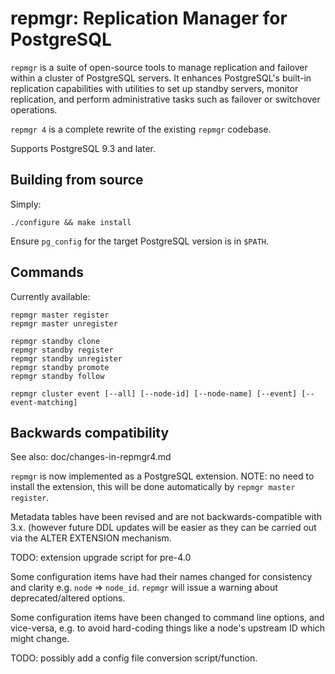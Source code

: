 repmgr: Replication Manager for PostgreSQL
==========================================

`repmgr` is a suite of open-source tools to manage replication and failover
within a cluster of PostgreSQL servers. It enhances PostgreSQL's built-in
replication capabilities with utilities to set up standby servers, monitor
replication, and perform administrative tasks such as failover or switchover
operations.

`repmgr 4` is a complete rewrite of the existing `repmgr` codebase.

Supports PostgreSQL 9.3 and later.

Building from source
--------------------

Simply:

    ./configure && make install

Ensure `pg_config` for the target PostgreSQL version is in `$PATH`.


Commands
--------

Currently available:

    repmgr master register
    repmgr master unregister

    repmgr standby clone
    repmgr standby register
    repmgr standby unregister
    repmgr standby promote
    repmgr standby follow

    repmgr cluster event [--all] [--node-id] [--node-name] [--event] [--event-matching]


Backwards compatibility
-----------------------

See also: doc/changes-in-repmgr4.md

`repmgr` is now implemented as a PostgreSQL extension. NOTE: no need to
install the extension, this will be done automatically by `repmgr master register`.

Metadata tables have been revised and are not backwards-compatible
with 3.x. (however future DDL updates will be easier as they can be
carried out via the ALTER EXTENSION mechanism.

TODO: extension upgrade script for pre-4.0

Some configuration items have had their names changed for consistency
and clarity e.g. `node` => `node_id`. `repmgr` will issue a warning
about deprecated/altered options.

Some configuration items have been changed to command line options,
and vice-versa, e.g. to avoid hard-coding things like a node's
upstream ID which might change.

TODO: possibly add a config file conversion script/function.
